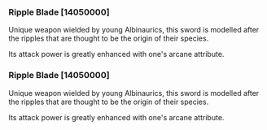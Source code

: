 ### Ripple Blade [14050000]

Unique weapon wielded by young Albinaurics, this sword is modelled after the ripples that are thought to be the origin of their species.

Its attack power is greatly enhanced with one's arcane attribute.### Ripple Blade [14050000]

Unique weapon wielded by young Albinaurics, this sword is modelled after the ripples that are thought to be the origin of their species.

Its attack power is greatly enhanced with one's arcane attribute.